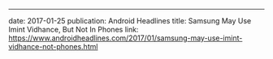 ---
date: 2017-01-25
publication: Android Headlines
title: Samsung May Use Imint Vidhance, But Not In Phones
link: https://www.androidheadlines.com/2017/01/samsung-may-use-imint-vidhance-not-phones.html
